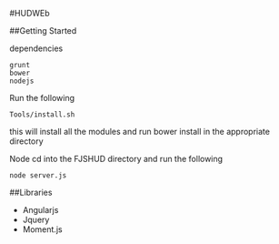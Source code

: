 #HUDWEb

##Getting Started

dependencies
	
	grunt
	bower
	nodejs
	

Run the following
	
	Tools/install.sh
	
this will install all the modules and run bower install in the appropriate directory

Node cd into the FJSHUD directory and run the following

	node server.js
	
##Libraries

* Angularjs
* Jquery
* Moment.js

